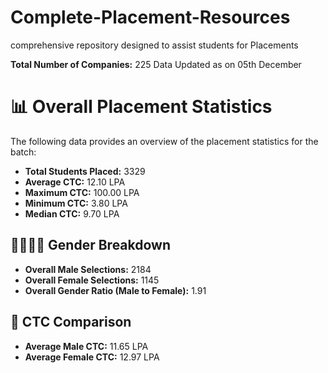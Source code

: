 # Complete-Placement-Resources
comprehensive repository designed to assist students for Placements

**Total Number of Companies:** 225  Data Updated as on 05th December




# 📊 Overall Placement Statistics  

The following data provides an overview of the placement statistics for the batch:  

- **Total Students Placed:** 3329  
- **Average CTC:** 12.10 LPA  
- **Maximum CTC:** 100.00 LPA  
- **Minimum CTC:** 3.80 LPA  
- **Median CTC:** 9.70 LPA  

## 👩‍🎓👨‍🎓 Gender Breakdown  

- **Overall Male Selections:** 2184  
- **Overall Female Selections:** 1145  
- **Overall Gender Ratio (Male to Female):** 1.91  

## 💼 CTC Comparison  

- **Average Male CTC:** 11.65 LPA  
- **Average Female CTC:** 12.97 LPA  


			


